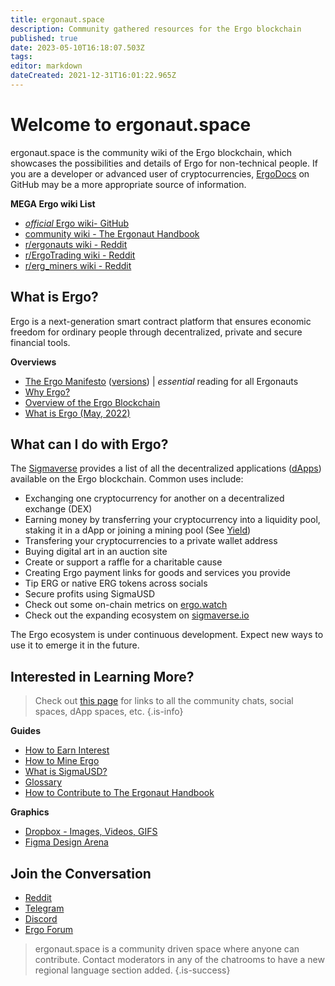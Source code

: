 ```yaml
---
title: ergonaut.space
description: Community gathered resources for the Ergo blockchain
published: true
date: 2023-05-10T16:18:07.503Z
tags: 
editor: markdown
dateCreated: 2021-12-31T16:01:22.965Z
---
```



# Welcome to ergonaut.space
ergonaut.space is the community wiki of the Ergo blockchain, which showcases the possibilities and details of Ergo for non-technical people. If you are a developer or advanced user of cryptocurrencies, [ErgoDocs](http://docs.ergoplatform.org/) on GitHub may be a more appropriate source of information. 

**MEGA Ergo wiki List**
- [*official* Ergo wiki- GitHub](https://github.com/ergoplatform/ergo/wiki)
- [community wiki - The Ergonaut Handbook](https://ergonaut.space/e/en/home)
- [r/ergonauts wiki - Reddit](https://www.reddit.com/r/ergonauts/wiki/index/)
- [r/ErgoTrading wiki - Reddit](https://www.reddit.com/r/ErgoTrading/wiki/index/) 
- [r/erg_miners wiki - Reddit](https://www.reddit.com/r/erg_miners/wiki/index/)


## What is Ergo?

Ergo is a next-generation smart contract platform that ensures economic freedom for ordinary people through decentralized, private and secure financial tools.

**Overviews**

- [The Ergo Manifesto](https://ergoplatform.org/en/blog/2021-04-26-the-ergo-manifesto/) ([versions](Ergo/manifesto)) | *essential* reading for all Ergonauts 
- [Why Ergo?](/en/Ergo/why-ergo)
- [Overview of the Ergo Blockchain](Ergo/Overview)
- [What is Ergo (May, 2022)](https://www.youtube.com/watch?v=LyyD-clUvyI&t=941s)


## What can I do with Ergo?
The [Sigmaverse](https://sigmaverse.io/) provides a list of all the decentralized applications ([dApps](https://ergonaut.space/en/Glossary/dApps)) available on the Ergo blockchain. Common uses include:

- Exchanging one cryptocurrency for another on a decentralized exchange (DEX)
- Earning money by transferring your cryptocurrency into a liquidity pool, staking it in a dApp or joining a mining pool (See [Yield](/en/Guides/yield))
- Transfering your cryptocurrencies to a private wallet address
- Buying digital art in an auction site
- Create or support a raffle for a charitable cause
- Creating Ergo payment links for goods and services you provide
- Tip ERG or native ERG tokens across socials
- Secure profits using SigmaUSD
- Check out some on-chain metrics on [ergo.watch](https://ergo.watch/metrics)
- Check out the expanding ecosystem on [sigmaverse.io](https://sigmaverse.io)

The Ergo ecosystem is under continuous development. Expect new ways to use it to emerge it in the future.



## Interested in Learning More?

> Check out [this page](https://linktr.ee/ergoplatform) for links to all the community chats, social spaces, dApp spaces, etc. 
{.is-info}



**Guides**
- [How to Earn Interest](https://ergonaut.space/en/Guides/yield)
- [How to Mine Ergo](https://ergonaut.space/en/Guides/Mining)
- [What is SigmaUSD?](https://ergonaut.space/en/dApps/SigmaUSD/Overview)
- [Glossary](https://ergonaut.space/en/Glossary)
- [How to Contribute to The Ergonaut Handbook](https://ergonaut.space/en/Guides/Ergonaut-Handbook/Editor's-Guide)

**Graphics**
- [Dropbox - Images, Videos, GIFS](https://www.dropbox.com/sh/jionpgnj89eod2f/AAC5S1vnOwO3gm2vRYOmDBQ-a?dl=0)
- [Figma Design Arena](https://www.figma.com/file/pd92vgB3xNFThaacIKodYs/ERGO?node-id=538%3A987)

## Join the Conversation

- [Reddit](https://www.reddit.com/r/ergonauts)
- [Telegram](https://t.me/ergoplatform)
- [Discord](https://discordapp.com/invite/gYrVrjS)
- [Ergo Forum](https://www.ergoforum.org/)

> ergonaut.space is a community driven space where anyone can contribute. Contact moderators in any of the chatrooms to have a new regional language section added.
{.is-success}
